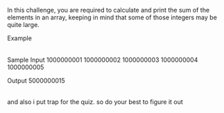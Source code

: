 In this challenge, you are required to calculate and print the sum of the elements in an array, keeping in mind that some of those integers may be quite large.

Example 

######
Sample Input 
1000000001 1000000002 1000000003 1000000004 1000000005

Output
5000000015
######

and also i put trap for the quiz. so do your best to figure it out